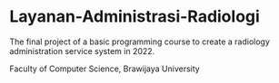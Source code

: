 # Layanan-Administrasi-Radiologi

The final project of a basic programming course to create a radiology administration service system in 2022.


Faculty of Computer Science, Brawijaya University


